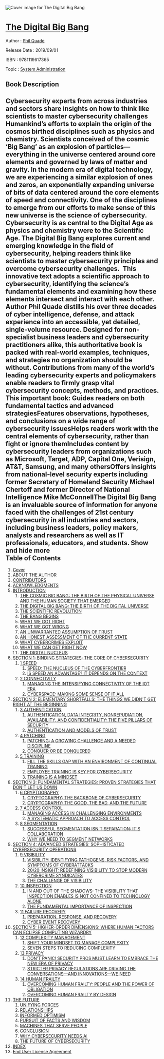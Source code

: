 ![Cover image for The Digital Big Bang](https://imgdetail.ebookreading.net/cover/cover/20200215/EB9781119617365.jpg)

[The Digital Big Bang](https://ebookreading.net/view/book/The+Digital+Big+Bang-EB9781119617365_1.html "The Digital Big Bang")
====================================================================================================================

Author : [Phil Quade](https://ebookreading.net/search/author/Phil+Quade)

Release Date : 2019/09/01

ISBN : 9781119617365

Topic : [System Administration](https://ebookreading.net/search/category/system-administration)

Book Description
-----------------

 Cybersecurity experts from across industries and sectors share insights on how to think like scientists to master cybersecurity challenges 
Humankind’s efforts to explain the origin of the cosmos birthed disciplines such as physics and chemistry. Scientists conceived of the cosmic ‘Big Bang’ as an explosion of particles—everything in the universe centered around core elements and governed by laws of matter and gravity. In the modern era of digital technology, we are experiencing a similar explosion of ones and zeros, an exponentially expanding universe of bits of data centered around the core elements of speed and connectivity. One of the disciplines to emerge from our efforts to make sense of this new universe is the science of cybersecurity. Cybersecurity is as central to the Digital Age as physics and chemistry were to the Scientific Age. The Digital Big Bang explores current and emerging knowledge in the field of cybersecurity, helping readers think like scientists to master cybersecurity principles and overcome cybersecurity challenges. 
This innovative text adopts a scientific approach to cybersecurity, identifying the science’s fundamental elements and examining how these elements intersect and interact with each other. Author Phil Quade distills his over three decades of cyber intelligence, defense, and attack experience into an accessible, yet detailed, single-volume resource. Designed for non-specialist business leaders and cybersecurity practitioners alike, this authoritative book is packed with real-world examples, techniques, and strategies no organization should be without. Contributions from many of the world’s leading cybersecurity experts and policymakers enable readers to firmly grasp vital cybersecurity concepts, methods, and practices. This important book:
Guides readers on both fundamental tactics and advanced strategiesFeatures observations, hypotheses, and conclusions on a wide range of cybersecurity issuesHelps readers work with the central elements of cybersecurity, rather than fight or ignore themIncludes content by cybersecurity leaders from organizations such as Microsoft, Target, ADP, Capital One, Verisign, AT&amp;T, Samsung, and many othersOffers insights from national-level security experts including former Secretary of Homeland Security Michael Chertoff and former Director of National Intelligence Mike McConnellThe Digital Big Bang is an invaluable source of information for anyone faced with the challenges of 21st century cybersecurity in all industries and sectors, including business leaders, policy makers, analysts and researchers as well as IT professionals, educators, and students.
        Show and hide more                
Table of Contents
-----------------

1. [Cover](https://ebookreading.net/view/book/The+Digital+Big+Bang-EB9781119617365_1.html)
1. [ABOUT THE AUTHOR](https://ebookreading.net/view/book/The+Digital+Big+Bang-EB9781119617365_6.html)
1. [CONTRIBUTORS](https://ebookreading.net/view/book/The+Digital+Big+Bang-EB9781119617365_7.html)
1. [ACKNOWLEDGMENTS](https://ebookreading.net/view/book/The+Digital+Big+Bang-EB9781119617365_8.html)
1. [INTRODUCTION](https://ebookreading.net/view/book/The+Digital+Big+Bang-EB9781119617365_9.html)
    1. [THE COSMIC BIG BANG: THE BIRTH OF THE PHYSICAL UNIVERSE AND THE HUMAN SOCIETY THAT EMERGED](https://ebookreading.net/view/book/The+Digital+Big+Bang-EB9781119617365_9.html#head-2-43)
    1. [THE DIGITAL BIG BANG: THE BIRTH OF THE DIGITAL UNIVERSE](https://ebookreading.net/view/book/The+Digital+Big+Bang-EB9781119617365_9.html#head-2-44)
    1. [THE SCIENTIFIC REVOLUTION](https://ebookreading.net/view/book/The+Digital+Big+Bang-EB9781119617365_9.html#head-2-45)
    1. [THE BANG BEGINS](https://ebookreading.net/view/book/The+Digital+Big+Bang-EB9781119617365_9.html#head-2-46)
    1. [WHAT WE GOT RIGHT](https://ebookreading.net/view/book/The+Digital+Big+Bang-EB9781119617365_9.html#head-2-47)
    1. [WHAT WE GOT WRONG](https://ebookreading.net/view/book/The+Digital+Big+Bang-EB9781119617365_9.html#head-2-48)
    1. [AN UNWARRANTED ASSUMPTION OF TRUST](https://ebookreading.net/view/book/The+Digital+Big+Bang-EB9781119617365_9.html#head-2-49)
    1. [AN HONEST ASSESSMENT OF THE CURRENT STATE](https://ebookreading.net/view/book/The+Digital+Big+Bang-EB9781119617365_9.html#head-2-50)
    1. [WHAT CYBERCRIMES EXPLOIT](https://ebookreading.net/view/book/The+Digital+Big+Bang-EB9781119617365_9.html#head-2-51)
    1. [WHAT WE CAN GET RIGHT NOW](https://ebookreading.net/view/book/The+Digital+Big+Bang-EB9781119617365_9.html#head-2-52)
    1. [THE DIGITAL NUCLEUS](https://ebookreading.net/view/book/The+Digital+Big+Bang-EB9781119617365_9.html#head-2-53)
1. [SECTION 1: BINDING STRATEGIES: THE CORE OF CYBERSECURITY](https://ebookreading.net/view/book/The+Digital+Big+Bang-EB9781119617365_10.html)
    1. [1 SPEED](https://ebookreading.net/view/book/The+Digital+Big+Bang-EB9781119617365_11.html)
        1. [SPEED: THE NUCLEUS OF THE CYBERFRONTIER](https://ebookreading.net/view/book/The+Digital+Big+Bang-EB9781119617365_11.html#head-2-13)
        1. [IS SPEED AN ADVANTAGE? IT DEPENDS ON THE CONTEXT](https://ebookreading.net/view/book/The+Digital+Big+Bang-EB9781119617365_11.html#head-2-14)
    1. [2 CONNECTIVITY](https://ebookreading.net/view/book/The+Digital+Big+Bang-EB9781119617365_12.html)
        1. [MANAGING THE INTENSIFYING CONNECTIVITY OF THE IOT ERA](https://ebookreading.net/view/book/The+Digital+Big+Bang-EB9781119617365_12.html#head-2-15)
        1. [CYBERSPACE: MAKING SOME SENSE OF IT ALL](https://ebookreading.net/view/book/The+Digital+Big+Bang-EB9781119617365_12.html#head-2-16)
1. [SECTION 2: ELEMENTARY SHORTFALLS: THE THINGS WE DIDN&#39;T GET RIGHT AT THE BEGINNING](https://ebookreading.net/view/book/The+Digital+Big+Bang-EB9781119617365_13.html)
    1. [3 AUTHENTICATION](https://ebookreading.net/view/book/The+Digital+Big+Bang-EB9781119617365_14.html)
        1. [AUTHENTICATION, DATA INTEGRITY, NONREPUDIATION, AVAILABILITY, AND CONFIDENTIALITY: THE FIVE PILLARS OF SECURITY](https://ebookreading.net/view/book/The+Digital+Big+Bang-EB9781119617365_14.html#head-2-17)
        1. [AUTHENTICATION AND MODELS OF TRUST](https://ebookreading.net/view/book/The+Digital+Big+Bang-EB9781119617365_14.html#head-2-18)
    1. [4 PATCHING](https://ebookreading.net/view/book/The+Digital+Big+Bang-EB9781119617365_15.html)
        1. [PATCHING: A GROWING CHALLENGE AND A NEEDED DISCIPLINE](https://ebookreading.net/view/book/The+Digital+Big+Bang-EB9781119617365_15.html#head-2-19)
        1. [CONQUER OR BE CONQUERED](https://ebookreading.net/view/book/The+Digital+Big+Bang-EB9781119617365_15.html#head-2-20)
    1. [5 TRAINING](https://ebookreading.net/view/book/The+Digital+Big+Bang-EB9781119617365_16.html)
        1. [FILL THE SKILLS GAP WITH AN ENVIRONMENT OF CONTINUAL TRAINING](https://ebookreading.net/view/book/The+Digital+Big+Bang-EB9781119617365_16.html#head-2-21)
        1. [EMPLOYEE TRAINING IS KEY FOR CYBERSECURITY](https://ebookreading.net/view/book/The+Digital+Big+Bang-EB9781119617365_16.html#head-2-22)
        1. [TRAINING IS A MINDSET](https://ebookreading.net/view/book/The+Digital+Big+Bang-EB9781119617365_16.html#head-2-23)
1. [SECTION 3: FUNDAMENTAL STRATEGIES: PROVEN STRATEGIES THAT DON&#39;T LET US DOWN](https://ebookreading.net/view/book/The+Digital+Big+Bang-EB9781119617365_17.html)
    1. [6 CRYPTOGRAPHY](https://ebookreading.net/view/book/The+Digital+Big+Bang-EB9781119617365_18.html)
        1. [CRYPTOGRAPHY: THE BACKBONE OF CYBERSECURITY](https://ebookreading.net/view/book/The+Digital+Big+Bang-EB9781119617365_18.html#head-2-24)
        1. [CRYPTOGRAPHY: THE GOOD, THE BAD, AND THE FUTURE](https://ebookreading.net/view/book/The+Digital+Big+Bang-EB9781119617365_18.html#head-2-25)
    1. [7 ACCESS CONTROL](https://ebookreading.net/view/book/The+Digital+Big+Bang-EB9781119617365_19.html)
        1. [MANAGING ACCESS IN CHALLENGING ENVIRONMENTS](https://ebookreading.net/view/book/The+Digital+Big+Bang-EB9781119617365_19.html#head-2-26)
        1. [A SYSTEMATIC APPROACH TO ACCESS CONTROL](https://ebookreading.net/view/book/The+Digital+Big+Bang-EB9781119617365_19.html#head-2-27)
    1. [8 SEGMENTATION](https://ebookreading.net/view/book/The+Digital+Big+Bang-EB9781119617365_20.html)
        1. [SUCCESSFUL SEGMENTATION ISN&#39;T SEPARATION: IT&#39;S COLLABORATION](https://ebookreading.net/view/book/The+Digital+Big+Bang-EB9781119617365_20.html#head-2-28)
        1. [WHY WE NEED TO SEGMENT NETWORKS](https://ebookreading.net/view/book/The+Digital+Big+Bang-EB9781119617365_20.html#head-2-29)
1. [SECTION 4: ADVANCED STRATEGIES: SOPHISTICATED CYBERSECURITY OPERATIONS](https://ebookreading.net/view/book/The+Digital+Big+Bang-EB9781119617365_21.html)
    1. [9 VISIBILITY](https://ebookreading.net/view/book/The+Digital+Big+Bang-EB9781119617365_22.html)
        1. [VISIBILITY: IDENTIFYING PATHOGENS, RISK FACTORS, AND SYMPTOMS OF CYBERATTACKS](https://ebookreading.net/view/book/The+Digital+Big+Bang-EB9781119617365_22.html#head-2-30)
        1. [20/20 INSIGHT: REDEFINING VISIBILITY TO STOP MODERN CYBERCRIME SYNDICATES](https://ebookreading.net/view/book/The+Digital+Big+Bang-EB9781119617365_22.html#head-2-31)
        1. [THE CHALLENGE OF VISIBILITY](https://ebookreading.net/view/book/The+Digital+Big+Bang-EB9781119617365_22.html#head-2-32)
    1. [10 INSPECTION](https://ebookreading.net/view/book/The+Digital+Big+Bang-EB9781119617365_23.html)
        1. [IN AND OUT OF THE SHADOWS: THE VISIBILITY THAT INSPECTION ENABLES IS NOT CONFINED TO TECHNOLOGY ALONE](https://ebookreading.net/view/book/The+Digital+Big+Bang-EB9781119617365_23.html#head-2-33)
        1. [THE FUNDAMENTAL IMPORTANCE OF INSPECTION](https://ebookreading.net/view/book/The+Digital+Big+Bang-EB9781119617365_23.html#head-2-34)
    1. [11 FAILURE RECOVERY](https://ebookreading.net/view/book/The+Digital+Big+Bang-EB9781119617365_24.html)
        1. [PREPARATION, RESPONSE, AND RECOVERY](https://ebookreading.net/view/book/The+Digital+Big+Bang-EB9781119617365_24.html#head-2-35)
        1. [CYBER EVENT RECOVERY](https://ebookreading.net/view/book/The+Digital+Big+Bang-EB9781119617365_24.html#head-2-36)
1. [SECTION 5: HIGHER-ORDER DIMENSIONS: WHERE HUMAN FACTORS CAN ECLIPSE COMPUTING WIZARDRY](https://ebookreading.net/view/book/The+Digital+Big+Bang-EB9781119617365_25.html)
    1. [12 COMPLEXITY MANAGEMENT](https://ebookreading.net/view/book/The+Digital+Big+Bang-EB9781119617365_26.html)
        1. [SHIFT YOUR MINDSET TO MANAGE COMPLEXITY](https://ebookreading.net/view/book/The+Digital+Big+Bang-EB9781119617365_26.html#head-2-37)
        1. [SEVEN STEPS TO REDUCING COMPLEXITY](https://ebookreading.net/view/book/The+Digital+Big+Bang-EB9781119617365_26.html#head-2-38)
    1. [13 PRIVACY](https://ebookreading.net/view/book/The+Digital+Big+Bang-EB9781119617365_27.html)
        1. [DON&#39;T PANIC! SECURITY PROS MUST LEARN TO EMBRACE THE NEW ERA OF PRIVACY](https://ebookreading.net/view/book/The+Digital+Big+Bang-EB9781119617365_27.html#head-2-39)
        1. [STRICTER PRIVACY REGULATIONS ARE DRIVING THE CONVERSATIONS—AND INNOVATIONS—WE NEED](https://ebookreading.net/view/book/The+Digital+Big+Bang-EB9781119617365_27.html#head-2-40)
    1. [14 HUMAN FRAILTY](https://ebookreading.net/view/book/The+Digital+Big+Bang-EB9781119617365_28.html)
        1. [OVERCOMING HUMAN FRAILTY: PEOPLE AND THE POWER OF OBLIGATION](https://ebookreading.net/view/book/The+Digital+Big+Bang-EB9781119617365_28.html#head-2-41)
        1. [OVERCOMING HUMAN FRAILTY BY DESIGN](https://ebookreading.net/view/book/The+Digital+Big+Bang-EB9781119617365_28.html#head-2-42)
1. [THE FUTURE](https://ebookreading.net/view/book/The+Digital+Big+Bang-EB9781119617365_29.html)
    1. [UNIFYING FORCES](https://ebookreading.net/view/book/The+Digital+Big+Bang-EB9781119617365_29.html#head-2-1)
    1. [RELATIONSHIPS](https://ebookreading.net/view/book/The+Digital+Big+Bang-EB9781119617365_29.html#head-2-3)
    1. [INFORMED OPTIMISM](https://ebookreading.net/view/book/The+Digital+Big+Bang-EB9781119617365_29.html#head-2-5)
    1. [PURSUIT OF FACTS AND WISDOM](https://ebookreading.net/view/book/The+Digital+Big+Bang-EB9781119617365_29.html#head-2-7)
    1. [MACHINES THAT SERVE PEOPLE](https://ebookreading.net/view/book/The+Digital+Big+Bang-EB9781119617365_29.html#head-2-9)
    1. [CONCLUSION](https://ebookreading.net/view/book/The+Digital+Big+Bang-EB9781119617365_29.html#head-2-10)
    1. [WHY CYBERSECURITY NEEDS AI](https://ebookreading.net/view/book/The+Digital+Big+Bang-EB9781119617365_29.html#head-2-11)
    1. [THE FUTURE OF CYBERSECURITY](https://ebookreading.net/view/book/The+Digital+Big+Bang-EB9781119617365_29.html#head-2-12)
1. [INDEX](https://ebookreading.net/view/book/The+Digital+Big+Bang-EB9781119617365_30.html)
1. [End User License Agreement](https://ebookreading.net/view/book/The+Digital+Big+Bang-EB9781119617365_31.html)
